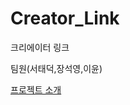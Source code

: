 # Creator_Link
크리에이터 링크

팀원(서태덕,장석영,이윤)

[프로젝트 소개](https://yielding-derby-88a.notion.site/CreatorLink-6a448c0a3ba84b958c5c091c0a16b327?pvs=4)
